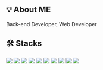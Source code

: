 ## 💡 About ME
Back-end Developer, Web Developer


## 🛠 Stacks
<div>
  <img src="https://img.shields.io/badge/JAVA-ffbf00?style=flat&logoColor=white"/>
  <img src="https://img.shields.io/badge/JSP-5382a1?style=flat&logoColor=white"/>
  <img src="https://img.shields.io/badge/spring-%236DB33F.svg?style=flat&logo=spring&logoColor=white"/>
  <img src="https://img.shields.io/badge/javascript-%23323330.svg?style=flat&logo=javascript&logoColor=%23F7DF1E"/>
  <img src="https://img.shields.io/badge/html5-%23E34F26.svg?style=flat&logo=html5&logoColor=white"/>
  <img src="https://img.shields.io/badge/CSS3-1572B6.svg?style=flat&logo=CSS3&logoColor=white"/>
  <img src="https://img.shields.io/badge/Oracle-F80000.svg?style=flat&logo=Oracle&logoColor=white"/>
  <img src="https://img.shields.io/badge/MySQL-4479A1.svg?style=flat&logo=MySQL&logoColor=white"/>
  <img src="https://img.shields.io/badge/MariaDB-003545.svg?style=flat&logo=MariaDB&logoColor=white"/>
  <img src="https://img.shields.io/badge/Thymeleaf-005F0F.svg?style=flat&logo=Thymeleaf&logoColor=white"/>
</div>

